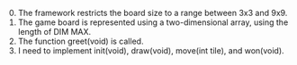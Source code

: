 0. The framework restricts the board size to a range between 3x3 and 9x9.
1. The game board is represented using a two-dimensional array, using the length of DIM MAX.
2. The function greet(void) is called.
3. I need to implement init(void), draw(void), move(int tile), and won(void).
